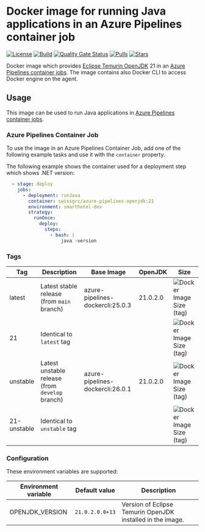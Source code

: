 # Docker image for running Java applications in an Azure Pipelines container job

<!-- markdownlint-disable MD013 -->
[![License](https://img.shields.io/badge/license-MIT-blue.svg?style=flat-square)](https://github.com/swissgrc/docker-azure-pipelines-openjdk-21/blob/main/LICENSE) [![Build](https://img.shields.io/github/actions/workflow/status/swissgrc/docker-azure-pipelines-openjdk-21/publish.yml?branch=develop&style=flat-square)](https://github.com/swissgrc/docker-azure-pipelines-openjdk-21/actions/workflows/publish.yml) [![Quality Gate Status](https://sonarcloud.io/api/project_badges/measure?project=swissgrc_docker-azure-pipelines-openjdk-21&metric=alert_status)](https://sonarcloud.io/summary/new_code?id=swissgrc_docker-azure-pipelines-openjdk-21) [![Pulls](https://img.shields.io/docker/pulls/swissgrc/azure-pipelines-openjdk.svg?style=flat-square)](https://hub.docker.com/r/swissgrc/azure-pipelines-openjdk) [![Stars](https://img.shields.io/docker/stars/swissgrc/azure-pipelines-openjdk.svg?style=flat-square)](https://hub.docker.com/r/swissgrc/azure-pipelines-openjdk)
<!-- markdownlint-restore -->

Docker image which provides [Eclipse Temurin OpenJDK] 21 in an [Azure Pipelines container jobs].
The image contains also Docker CLI to access Docker engine on the agent.

## Usage

This image can be used to run Java applications in [Azure Pipelines container jobs].

### Azure Pipelines Container Job

To use the image in an Azure Pipelines Container Job, add one of the following example tasks and use it with the `container` property.

The following example shows the container used for a deployment step which shows .NET version:

```yaml
  - stage: deploy
    jobs:
      - deployment: runJava
        container: swissgrc/azure-pipelines-openjdk:21
        environment: smarthotel-dev
        strategy:
          runOnce:
            deploy:
              steps:
                - bash: |
                    java -version
```

### Tags

| Tag         | Description                                                                                   | Base Image                       | OpenJDK   | Size                                                                                                                                |
|-------------|-----------------------------------------------------------------------------------------------|----------------------------------|-----------|-------------------------------------------------------------------------------------------------------------------------------------|
| latest      | Latest stable release (from `main` branch)                                                    | azure-pipelines-dockercli:25.0.3 | 21.0.2.0  | ![Docker Image Size (tag)](https://img.shields.io/docker/image-size/swissgrc/azure-pipelines-openjdk/latest?style=flat-square)      |
| 21          | Identical to `latest` tag                                                                     |                                  |           | ![Docker Image Size (tag)](https://img.shields.io/docker/image-size/swissgrc/azure-pipelines-openjdk/21?style=flat-square)          |
| unstable    | Latest unstable release (from `develop` branch)                                               | azure-pipelines-dockercli:26.0.1 | 21.0.2.0  | ![Docker Image Size (tag)](https://img.shields.io/docker/image-size/swissgrc/azure-pipelines-openjdk/unstable?style=flat-square)    |
| 21-unstable | Identical to `unstable` tag                                                                   |                                  |           | ![Docker Image Size (tag)](https://img.shields.io/docker/image-size/swissgrc/azure-pipelines-openjdk/21-unstable?style=flat-square) |

### Configuration

These environment variables are supported:

| Environment variable   | Default value        | Description                                                      |
|------------------------|----------------------|------------------------------------------------------------------|
| OPENJDK_VERSION        | `21.0.2.0.0+13`      | Version of Eclipse Temurin OpenJDK installed in the image.       |

[Eclipse Temurin OpenJDK]: https://adoptium.net/temurin/
[Azure Pipelines container jobs]: https://docs.microsoft.com/en-us/azure/devops/pipelines/process/container-phases
